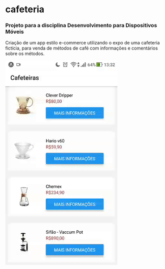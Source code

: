# cafeteria
### Projeto para a disciplina Desenvolvimento para Dispositivos Móveis
Criação de um app estilo e-commerce utilizando o expo de uma cafeteria fictícia, para venda de métodos de café com informações e comentários sobre os métodos.

![app_funcionando](https://github.com/rafaewo/cafeteria/blob/master/wrknapp.gif)
